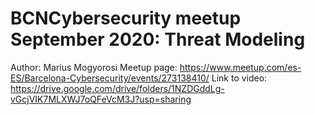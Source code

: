 # BCNCybersecurity meetup September 2020: Threat Modeling

Author: Marius Mogyorosi
Meetup page: https://www.meetup.com/es-ES/Barcelona-Cybersecurity/events/273138410/
Link to video: https://drive.google.com/drive/folders/1NZDGddLg-vGcjVIK7MLXWJ7oQFeVcM3J?usp=sharing
